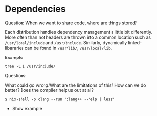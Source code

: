 # Dependencies

Question: When we want to share code, where are things stored?

Each distribution handles dependency management a little bit differently.
More often than not headers are thrown into a common location such as
`/usr/local/include` and `/usr/include`. Similarly, dynamically linked-libararies
can be found in `/usr/lib/`, `/usr/local/lib`.

Example:

`tree -L 1 /usr/include/`

Questions:

What could go wrong/What are the limitations of this?
How can we do better? Does the compiler help us out at all?

```
$ nix-shell -p clang --run "clang++ --help | less"
```

- Show example
